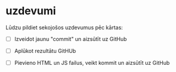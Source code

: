 # uzdevumi

Lūdzu pildiet sekojošos uzdevumus pēc kārtas:

- [ ] Izveidot jaunu "commit" un aizsūtīt uz GitHub
- [ ] Aplūkot rezultātu GitHUb
- [ ] Pievieno HTML un JS failus, veikt kommit un aizsūtīt uz GitHub


